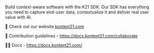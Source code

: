 Build context-aware software with the K21 SDK. Our SDK has everything you need to capture end-user data, contextualize it 
and deliver real user value with AI.

💬 Check out our website [kontext21.com](https://kontext21.com)

🌈 Contribution guidelines - https://docs.kontext21.com/collaborate

👩‍💻 Docs - https://docs.kontext21.com/
